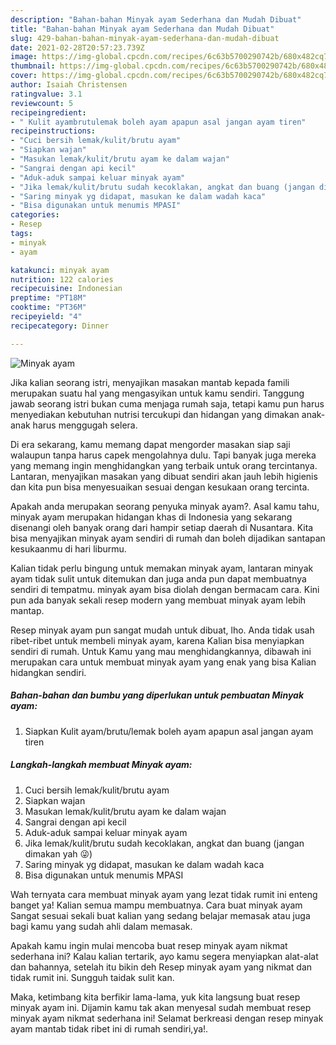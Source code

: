 ```yaml
---
description: "Bahan-bahan Minyak ayam Sederhana dan Mudah Dibuat"
title: "Bahan-bahan Minyak ayam Sederhana dan Mudah Dibuat"
slug: 429-bahan-bahan-minyak-ayam-sederhana-dan-mudah-dibuat
date: 2021-02-28T20:57:23.739Z
image: https://img-global.cpcdn.com/recipes/6c63b5700290742b/680x482cq70/minyak-ayam-foto-resep-utama.jpg
thumbnail: https://img-global.cpcdn.com/recipes/6c63b5700290742b/680x482cq70/minyak-ayam-foto-resep-utama.jpg
cover: https://img-global.cpcdn.com/recipes/6c63b5700290742b/680x482cq70/minyak-ayam-foto-resep-utama.jpg
author: Isaiah Christensen
ratingvalue: 3.1
reviewcount: 5
recipeingredient:
- " Kulit ayambrutulemak boleh ayam apapun asal jangan ayam tiren"
recipeinstructions:
- "Cuci bersih lemak/kulit/brutu ayam"
- "Siapkan wajan"
- "Masukan lemak/kulit/brutu ayam ke dalam wajan"
- "Sangrai dengan api kecil"
- "Aduk-aduk sampai keluar minyak ayam"
- "Jika lemak/kulit/brutu sudah kecoklakan, angkat dan buang (jangan dimakan yah 😜)"
- "Saring minyak yg didapat, masukan ke dalam wadah kaca"
- "Bisa digunakan untuk menumis MPASI"
categories:
- Resep
tags:
- minyak
- ayam

katakunci: minyak ayam 
nutrition: 122 calories
recipecuisine: Indonesian
preptime: "PT18M"
cooktime: "PT36M"
recipeyield: "4"
recipecategory: Dinner

---
```



![Minyak ayam](https://img-global.cpcdn.com/recipes/6c63b5700290742b/680x482cq70/minyak-ayam-foto-resep-utama.jpg)

Jika kalian seorang istri, menyajikan masakan mantab kepada famili merupakan suatu hal yang mengasyikan untuk kamu sendiri. Tanggung jawab seorang istri bukan cuma menjaga rumah saja, tetapi kamu pun harus menyediakan kebutuhan nutrisi tercukupi dan hidangan yang dimakan anak-anak harus menggugah selera.

Di era  sekarang, kamu memang dapat mengorder masakan siap saji walaupun tanpa harus capek mengolahnya dulu. Tapi banyak juga mereka yang memang ingin menghidangkan yang terbaik untuk orang tercintanya. Lantaran, menyajikan masakan yang dibuat sendiri akan jauh lebih higienis dan kita pun bisa menyesuaikan sesuai dengan kesukaan orang tercinta. 



Apakah anda merupakan seorang penyuka minyak ayam?. Asal kamu tahu, minyak ayam merupakan hidangan khas di Indonesia yang sekarang disenangi oleh banyak orang dari hampir setiap daerah di Nusantara. Kita bisa menyajikan minyak ayam sendiri di rumah dan boleh dijadikan santapan kesukaanmu di hari liburmu.

Kalian tidak perlu bingung untuk memakan minyak ayam, lantaran minyak ayam tidak sulit untuk ditemukan dan juga anda pun dapat membuatnya sendiri di tempatmu. minyak ayam bisa diolah dengan bermacam cara. Kini pun ada banyak sekali resep modern yang membuat minyak ayam lebih mantap.

Resep minyak ayam pun sangat mudah untuk dibuat, lho. Anda tidak usah ribet-ribet untuk membeli minyak ayam, karena Kalian bisa menyiapkan sendiri di rumah. Untuk Kamu yang mau menghidangkannya, dibawah ini merupakan cara untuk membuat minyak ayam yang enak yang bisa Kalian hidangkan sendiri.

<!--inarticleads1-->

##### Bahan-bahan dan bumbu yang diperlukan untuk pembuatan Minyak ayam:

1. Siapkan  Kulit ayam/brutu/lemak boleh ayam apapun asal jangan ayam tiren




<!--inarticleads2-->

##### Langkah-langkah membuat Minyak ayam:

1. Cuci bersih lemak/kulit/brutu ayam
1. Siapkan wajan
1. Masukan lemak/kulit/brutu ayam ke dalam wajan
1. Sangrai dengan api kecil
1. Aduk-aduk sampai keluar minyak ayam
1. Jika lemak/kulit/brutu sudah kecoklakan, angkat dan buang (jangan dimakan yah 😜)
1. Saring minyak yg didapat, masukan ke dalam wadah kaca
1. Bisa digunakan untuk menumis MPASI




Wah ternyata cara membuat minyak ayam yang lezat tidak rumit ini enteng banget ya! Kalian semua mampu membuatnya. Cara buat minyak ayam Sangat sesuai sekali buat kalian yang sedang belajar memasak atau juga bagi kamu yang sudah ahli dalam memasak.

Apakah kamu ingin mulai mencoba buat resep minyak ayam nikmat sederhana ini? Kalau kalian tertarik, ayo kamu segera menyiapkan alat-alat dan bahannya, setelah itu bikin deh Resep minyak ayam yang nikmat dan tidak rumit ini. Sungguh taidak sulit kan. 

Maka, ketimbang kita berfikir lama-lama, yuk kita langsung buat resep minyak ayam ini. Dijamin kamu tak akan menyesal sudah membuat resep minyak ayam nikmat sederhana ini! Selamat berkreasi dengan resep minyak ayam mantab tidak ribet ini di rumah sendiri,ya!.

